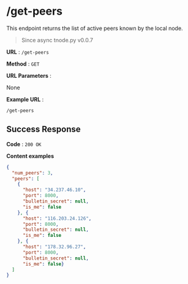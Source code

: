 # /get-peers

This endpoint returns the list of active peers known by the local node.

> Since async tnode.py v0.0.7

**URL** : `/get-peers`

**Method** : `GET`

**URL Parameters** : 

None

**Example URL** : 
```
/get-peers
```

## Success Response

**Code** : `200 OK`

**Content examples**

```json
{
  "num_peers": 3, 
  "peers": [
    {
      "host": "34.237.46.10", 
      "port": 8000, 
      "bulletin_secret": null, 
      "is_me": false
    }, {
      "host": "116.203.24.126", 
      "port": 8000, 
      "bulletin_secret": null, 
      "is_me": false
    }, {
      "host": "178.32.96.27", 
      "port": 8000, 
      "bulletin_secret": null, 
      "is_me": false}
  ]
}
```
